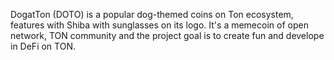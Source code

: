 DogatTon (DOTO) is a popular dog-themed coins on Ton ecosystem, features with Shiba with sunglasses on its logo. It's a memecoin of open network, TON community and the project goal is  to create fun and develope in DeFi on TON. 
